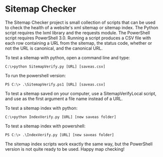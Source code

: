 Sitemap Checker
===============

The Sitemap Checker project is small collection of scripts that can be used to
check the health of a website's xml sitemap or sitemap index. The Python script
requires the lxml library and the requests module. The PowerShell script
requires PowerShell 3.0. Running a script produces a CSV file with each row
containing a URL from the sitemap, the status code, whether or not the URL is
canonical, and the canonical URL.

To test a sitemap with python, open a command line and type:

	C:\>python SitemapVerify.py [URL] [saveas.csv]

To run the powershell version:

	PS C:\> .\SitemapVerify.ps1 [URL] [saveas.csv]

To test a sitemap saved on your computer, use a SitemapVerifyLocal script, and
use as the first argument a file name instead of a URL.

To test a sitemap index with python:

	C:\>python IndexVerify.py [URL] [new saveas folder]

To test a sitemap index with powershell:

	PS C:\> .\IndexVerify.py [URL] [new saveas folder]

The sitemap index scripts work exactly the same way, but the PowerShell version
is not quite ready to be used. Happy map checking!
